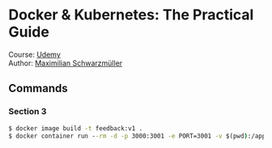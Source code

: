 # Docker & Kubernetes: The Practical Guide

Course: [Udemy](https://www.udemy.com/course/docker-kubernetes-the-practical-guide/)  
Author: [Maximilian Schwarzmüller](https://www.udemy.com/user/maximilian-schwarzmuller/)


## Commands
### Section 3
```cmd
$ docker image build -t feedback:v1 .
$ docker container run --rm -d -p 3000:3001 -e PORT=3001 -v $(pwd):/app -v :/app/node_modules -v feedback:/app/feedback feedback:v1
```